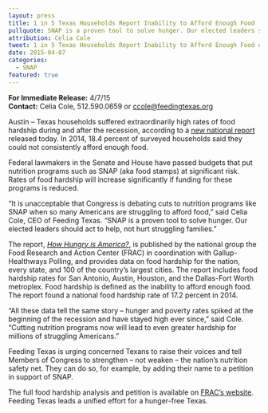 ```yaml
---
layout: press
title: 1 in 5 Texas Households Report Inability to Afford Enough Food
pullquote: SNAP is a proven tool to solve hunger. Our elected leaders should act to help, not hurt struggling families.
attribution: Celia Cole
tweet: 1 in 5 Texas Households Report Inability to Afford Enough Food #SNAPworks
date: 2015-04-07
categories:
  - SNAP
featured: true
---  
```

**For Immediate Release:** 4/7/15    
**Contact:** Celia Cole, 512.590.0659 or ccole@feedingtexas.org

Austin – Texas households suffered extraordinarily high rates of food hardship during and after the recession, according to a [new national report](http://frac.org/how-hungry-is-america/) released today. In 2014, 18.4 percent of surveyed households said they could not consistently afford enough food.

Federal lawmakers in the Senate and House have passed budgets that put nutrition programs such as SNAP (aka food stamps) at significant risk. Rates of food hardship will increase significantly if funding for these programs is reduced.

“It is unacceptable that Congress is debating cuts to nutrition programs like SNAP when so many Americans are struggling to afford food,” said Celia Cole, CEO of Feeding Texas. “SNAP is a proven tool to solve hunger. Our elected leaders should act to help, not hurt struggling families.”

The report, [*How Hungry is America?*](http://frac.org/how-hungry-is-america/), is published by the national group the Food Research and Action Center (FRAC) in coordination with Gallup-Healthways Polling, and provides data on food hardship for the nation, every state, and 100 of the country’s largest cities. The report includes food hardship rates for San Antonio, Austin, Houston, and the Dallas-Fort Worth metroplex. Food hardship is defined as the inability to afford enough food. The report found a national food hardship rate of 17.2 percent in 2014.

“All these data tell the same story – hunger and poverty rates spiked at the beginning of the recession and have stayed high ever since,” said Cole. “Cutting nutrition programs now will lead to even greater hardship for millions of struggling Americans.”

Feeding Texas is urging concerned Texans to raise their voices and tell Members of Congress to strengthen – not weaken – the nation’s nutrition safety net. They can do so, for example, by adding their name to a petition in support of SNAP.

The full food hardship analysis and petition is available on [FRAC’s website](http://www.frac./org). Feeding Texas leads a unified effort for a hunger-free Texas.
